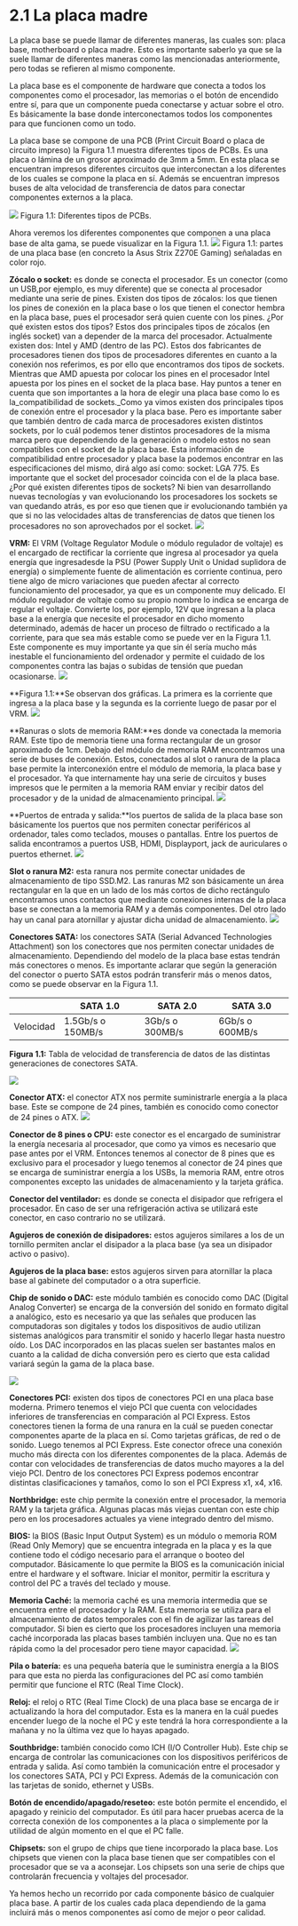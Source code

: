 # 2.1 La placa madre

La placa base se puede llamar de diferentes maneras, las cuales son: placa base, motherboard o placa madre. Esto es importante saberlo ya que se la suele llamar de diferentes maneras como las mencionadas anteriormente, pero todas se refieren al mismo componente.

La placa base es el componente de hardware que conecta a todos los componentes como el procesador, las memorias o el botón de encendido entre sí, para que un componente pueda conectarse y actuar sobre el otro. Es básicamente la base donde interconectamos todos los componentes para que funcionen como un todo. 

La placa base se compone de una PCB  (Print Circuit Board o placa de circuito impreso) la Figura 1.1 muestra diferentes tipos de PCBs. Es una placa o lámina de un grosor aproximado de 3mm a 5mm. En esta placa se encuentran impresos diferentes circuitos que interconectan a los diferentes de los cuales se compone la placa en sí. Además se encuentran impresos buses de alta velocidad de transferencia de datos para conectar componentes externos a la placa.

![](https://lh3.googleusercontent.com/mV8MGFJs7SSiAEK6H0LBHGxFundjYR3nF-OctByS8F209hkrbLPnJqsHHiRPWfqvMhIO6ujIWv0LJZAT0sU13hU_HjQ5P4dPgXwUqH5uxjp_SU5yw6lqtc5ARC26LO0HjmKM56NZD2SsxOPTbPhG0Q)
Figura 1.1: Diferentes tipos de PCBs. 

Ahora veremos los diferentes componentes que componen a una placa base de alta gama, se puede visualizar en la Figura 1.1.
![](https://lh3.googleusercontent.com/EDBDo3tnnDhaSih9pJn-nrr-yKh9maTQpYQBdU7aRzIHvCGJho4EdKzXmnOHDewGQ5xAdrYp5yTzEk3xPzLPNl_2Afg8jZpMfPF9IBnoPOs0GYvGPuUQnLoBxEoCZZ9S-X40uzZXiAnzp-MSqvQRsQ)
Figura 1.1: partes de una placa base (en concreto la Asus Strix Z270E Gaming) señaladas en color rojo.

**Zócalo o socket:** es donde se conecta el procesador. Es un conector (como un USB,por ejemplo, es muy diferente) que se conecta al procesador mediante una serie de pines. Existen dos tipos de zócalos: los que tienen los pines de conexión en la placa base o los que tienen el conector hembra en la placa base, pues el procesador será quien cuente con los pines. ¿Por qué existen estos dos tipos? Estos dos principales tipos de zócalos (en inglés socket) van a depender de la marca del procesador. Actualmente existen dos: Intel y AMD (dentro de las PC). Estos dos fabricantes de procesadores tienen dos tipos de procesadores diferentes en cuanto a la conexión nos referimos, es por ello que encontramos dos tipos de sockets. Mientras que AMD apuesta por colocar los pines en el procesador Intel apuesta por los pines en el socket de la placa base. Hay puntos a tener en cuenta que son importantes a la hora de elegir una placa base como lo es la_compatibilidad de sockets._Como ya vimos existen dos principales tipos de conexión entre el procesador y la placa base. Pero es importante saber que también dentro de cada marca de procesadores existen distintos sockets, por lo cuál podemos tener distintos procesadores de la misma marca pero que dependiendo de la generación o modelo estos no sean compatibles con el socket de la placa base. Esta información de compatibilidad entre procesador y placa base la podemos encontrar en las especificaciones del mismo, dirá algo así como: socket: LGA 775. Es importante que el socket del procesador coincida con el de la placa base. ¿Por qué existen diferentes tipos de sockets? Ni bien van desarrollando nuevas tecnologías y van evolucionando los procesadores los sockets se van quedando atrás, es por eso que tienen que ir evolucionando también ya que si no las velocidades altas de transferencias de datos que tienen los procesadores no son aprovechados por el socket.
![](https://lh4.googleusercontent.com/jMUKPQ777N8ETSlSKRT4LUNFo6JLVAntZ2oFEmuR497IT1N3JI7S40jCJF_Jq2qdLyafSwnrA1wvS9fch0a4YahZZVKzXzGA_WADDGUXfeVdNYbwgUAugwOt80KKedWdNLcVATbDPZWu3amY1TCEtw)

**VRM:** El VRM (Voltage Regulator Module o módulo regulador de voltaje) es el encargado de rectificar la corriente que ingresa al procesador ya quela energía que ingresadesde la PSU (Power Supply Unit o Unidad suplidora de energía) o simplemente fuente de alimentación es corriente continua, pero tiene algo de micro variaciones que pueden afectar al correcto funcionamiento del procesador, ya que es un componente muy delicado. El módulo regulador de voltaje como su propio nombre lo indica se encarga de regular el voltaje. Convierte los, por ejemplo, 12V que ingresan a la placa base a la energía que necesite el procesador en dicho momento determinado, además de hacer un proceso de filtrado o rectificado a la corriente, para que sea más estable como se puede ver en la Figura 1.1. Este componente es muy importante ya que sin él sería mucho más inestable el funcionamiento del ordenador y permite el cuidado de los componentes contra las bajas o subidas de tensión que puedan ocasionarse.
![](https://lh6.googleusercontent.com/onHQa6-C_mtrGHjYsQp_jJG4vkxtYjnmxu1ZLfIzrm5OSEdFL6L8RnVhNWkI3852RKhtJgQfZsapI0YkrFoxgE6X1QWeD2wZ9ehotd1eBBP4yUiYUxs9splq4f9bytPPuO-8sWuGEt4fwxSSS7JtBQ)

**Figura 1.1:**Se observan dos gráficas. La primera es la corriente que ingresa a la placa base y la segunda es la corriente luego de pasar por el VRM.
![](https://lh5.googleusercontent.com/lJrgCz_5BNHOfyikr-ykWcaVYMFOkEwiBBhlTUIMfP2SKfxHI6eBhBDipEiEywUkyv0qvSkuHWoVmuEof7W0_6S_k7mI7_a2M9PHhqroLAOfsBxGuAGduzgPm_djiPqPoGuhjyzrHBN4V4lYJhYL6g)

**Ranuras o slots de memoria RAM:**es donde va conectada la memoria RAM. Este tipo de memoria tiene una forma rectangular de un grosor aproximado de 1cm. Debajo del módulo de memoria RAM encontramos una serie de buses de conexión. Estos, conectados al slot o ranura de la placa base permite la interconexión entre el módulo de memoria, la placa base y el procesador. Ya que internamente hay una serie de circuitos y buses impresos que le permiten a la memoria RAM enviar y recibir datos del procesador y de la unidad de almacenamiento principal.
![](https://lh4.googleusercontent.com/L1Vdt7m2vp_Nqnd-KfkCSDBsMRaemOxxPgJPE6n1CZEkOTQaSeq7J4fwC0rYu7IuvYlDkpSHiInJ6HdkLXXx0kTC9CCODp5q3wn_BCvxfLr-gDPLl9aGA4lUoqyfgIAgnD9NZjftJMiADdDZqEIIMA)

**Puertos de entrada y salida:**los puertos de salida de la placa base son básicamente los puertos que nos permiten conectar periféricos al ordenador, tales como teclados, mouses o pantallas. Entre los puertos de salida encontramos a puertos USB, HDMI, Displayport, jack de auriculares o puertos ethernet. 
![](https://lh6.googleusercontent.com/zzzfqKpbE0s5TUgTNYFTrEftAlrtLTi7eDD8S1ptoeve4Zwg8MFSnEGFI-_Q0xN0e-P7noqCPx7IdKqzUcvp1CCJqBls1lDLaZmt_z-ygCqoTSinelPfNw4W_k6oBRZiaUDLXARXbexiZNhNRqCIoQ)

**Slot o ranura M2:** esta ranura nos permite conectar unidades de almacenamiento de tipo SSD.M2. Las ranuras M2 son básicamente un área rectangular en la que en un lado de los más cortos de dicho rectángulo encontramos unos contactos que mediante conexiones internas de la placa base se conectan a la memoria RAM y a demás componentes. Del otro lado hay un canal para atornillar y ajustar dicha unidad de almacenamiento.
![](https://lh6.googleusercontent.com/JUAngqxDqRKQMWIzCladuO7_1Q3ww_GZzdADGKW8v6nWDwpAbhNCqPjKUpMWXxdUlLyh4kwm_ahEEj5p6MwAcTi_nctTnxo20i5ivIeLtQS4olUdj3BxvgMREoCuDE4kzADN06JTFLBe0febRb_1iQ)

**Conectores SATA:** los conectores SATA (Serial Advanced Technologies Attachment) son los conectores que nos permiten conectar unidades de almacenamiento. Dependiendo del modelo de la placa base estas tendrán más conectores o menos. Es importante aclarar que según la generación del conector o puerto SATA estos podrán transferir más o menos datos, como se puede observar en la Figura 1.1.

|           | SATA 1.0          | SATA 2.0        | SATA 3.0        |
| --------- | ----------------- | --------------- | --------------- |
| Velocidad | 1.5Gb/s o 150MB/s | 3Gb/s o 300MB/s | 6Gb/s o 600MB/s |

**Figura 1.1:** Tabla de velocidad de transferencia de datos de las distintas generaciones de conectores SATA.

  
![](https://lh3.googleusercontent.com/2JBI1nCXwrqFxo-qcQsFamChYYeZ0jQXhN6y_nuUAI_-s0RToGtuk2AdVf8Q0Q8Kd53dBWNsbkKS11J95Q8bnvIFATSa6GpJyRPBH2RIVbYbtbC2CyM2FOXf2rzWc20lSgj8NT7cjL5kjA2hCe7Kdw)

**Conector ATX:** el conector ATX nos permite suministrarle energía a la placa base. Este se compone de 24 pines, también es conocido como conector de 24 pines o ATX.
![](https://lh6.googleusercontent.com/biUUVrNExHrHKW7obWQcUuz00iyucJ4U7phyemgpW6mZpx-6gFdUwAdGt7hwSoU41Ioh2zYTlu5M5kf7e5y5sU08OP9e5_Wy_yRyahsKWvfxJac2AE3clNOTpgfJmJJfPBLR9Hog0yeUCZduQKJ0cg)

**Conector de 8 pines o CPU:** este conector es el encargado de suministrar la energía necesaria al procesador, que como ya vimos es necesario que pase antes por el VRM. Entonces tenemos al conector de 8 pines que es exclusivo para el procesador y luego tenemos al conector de 24 pines que se encarga de suministrar energía a los USBs, la memoria RAM, entre otros componentes excepto las unidades de almacenamiento y la tarjeta gráfica.

**Conector del ventilador:** es donde se conecta el disipador que refrigera el procesador. En caso de ser una refrigeración activa se utilizará este conector, en caso contrario no se utilizará.

**Agujeros de conexión de disipadores:** estos agujeros similares a los de un tornillo permiten anclar el disipador a la placa base (ya sea un disipador activo o pasivo).

**Agujeros de la placa base:** estos agujeros sirven para atornillar la placa base al gabinete del computador o a otra superficie.

**Chip de sonido o DAC:** este módulo también es conocido como DAC (Digital Analog Converter) se encarga de la conversión del sonido en formato digital a analógico, esto es necesario ya que las señales que producen las computadoras son digitales y todos los dispositivos de audio utilizan sistemas analógicos para transmitir el sonido y hacerlo llegar hasta nuestro oído. Los DAC incorporados en las placas suelen ser bastantes malos en cuanto a la calidad de dicha conversión pero es cierto que esta calidad variará según la gama de la placa base.

  
![](https://lh3.googleusercontent.com/aZ8ju7L_aN1Qhlw5tnsn6BxW81wCtFn8IK8mDWv1rAvHXj2LyJhfIIOPyCE_-T8G1GEVGSVXYTStmf3CU0D7bU31QJ7GQi8dbsbj3pwDbGHGzApCV3IRG60HuGcMEujHd3kHgPpVz2Loi9r9-M7PPg)

**Conectores PCI:** existen dos tipos de conectores PCI en una placa base moderna. Primero tenemos el viejo PCI que cuenta con velocidades inferiores de transferencias en comparación al PCI Express. Estos conectores tienen la forma de una ranura en la cuál se pueden conectar componentes aparte de la placa en sí. Como tarjetas gráficas, de red o de sonido. Luego tenemos al PCI Express. Este conector ofrece una conexión mucho más directa con los diferentes componentes de la placa. Además de contar con velocidades de transferencias de datos mucho mayores a la del viejo PCI. Dentro de los conectores PCI Express podemos encontrar distintas clasificaciones y tamaños, como lo son el PCI Express x1, x4, x16.

**Northbridge:** este chip permite la conexión entre el procesador, la memoria RAM y la tarjeta gráfica. Algunas placas más viejas cuentan con este chip pero en los procesadores actuales ya viene integrado dentro del mismo.

**BIOS:** la BIOS (Basic Input Output System) es un módulo o memoria ROM (Read Only Memory) que se encuentra integrada en la placa y es la que contiene todo el código necesario para el arranque o booteo del computador. Básicamente lo que permite la BIOS es la comunicación inicial entre el hardware y el software. Iniciar el monitor, permitir la escritura y control del PC a través del teclado y mouse.

**Memoria Caché:** la memoria caché es una memoria intermedia que se encuentra entre el procesador y la RAM. Esta memoria se utiliza para el almacenamiento de datos temporales con el fin de agilizar las tareas del computador. Si bien es cierto que los procesadores incluyen una memoria caché incorporada las placas bases también incluyen una. Que no es tan rápida como la del procesador pero tiene mayor capacidad.
![](https://lh4.googleusercontent.com/lEaAS28dovKkWEekyVH502rEB8R5svsr3BRAtDbwkmm7_zLPBkzS1QCjUciqG5eQxHSUevMzbFftw3Tzm3D1ldecKcBuACFq2BcMPupMbhkVUNhqlx8QLztssA30p_x9UplKPn9ESoPHYeumaee5yQ)

**Pila o batería:** es una pequeña batería que le suministra energía a la BIOS para que esta no pierda las configuraciones del PC así como también permitir que funcione el RTC (Real Time Clock).

**Reloj:** el reloj o RTC (Real Time Clock) de una placa base se encarga de ir actualizando la hora del computador. Esta es la manera en la cuál puedes encender luego de la noche el PC y este tendrá la hora correspondiente a la mañana y no la última vez que lo hayas apagado.

**Southbridge:** también conocido como ICH (I/O Controller Hub). Este chip se encarga de controlar las comunicaciones con los dispositivos periféricos de entrada y salida. Así como también la comunicación entre el procesador y los conectores SATA, PCI y PCI Express. Además de la comunicación con las tarjetas de sonido, ethernet y USBs.

**Botón de encendido/apagado/reseteo:** este botón permite el encendido, el apagado y reinicio del computador. Es útil para hacer pruebas acerca de la correcta conexión de los componentes a la placa o simplemente por la utilidad de algún momento en el que el PC falle.

**Chipsets:** son el grupo de chips que tiene incorporado la placa base. Los chipsets que vienen con la placa base tienen que ser compatibles con el procesador que se va a aconsejar. Los chipsets son una serie de chips que controlarán frecuencia y voltajes del procesador.

Ya hemos hecho un recorrido por cada componente básico de cualquier placa base. A partir de los cuales cada placa dependiendo de la gama incluirá más o menos componentes así como de mejor o peor calidad.